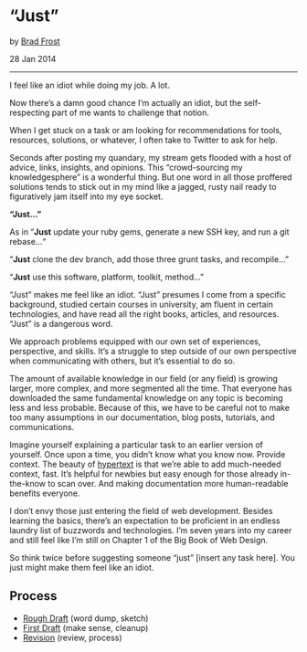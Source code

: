 # “Just”

by [Brad Frost](https://bradfrost.com)

28 Jan 2014

- - -

I feel like an idiot while doing my job. A lot.

Now there’s a damn good chance I’m actually an idiot, but the self-respecting part of me wants to challenge that notion.

When I get stuck on a task or am looking for recommendations for tools, resources, solutions, or whatever, I often take to Twitter to ask for help.

Seconds after posting my quandary, my stream gets flooded with a host of advice, links, insights, and opinions. This “crowd-sourcing my knowledgesphere” is a wonderful thing. But one word in all those proffered solutions tends to stick out in my mind like a jagged, rusty nail ready to figuratively jam itself into my eye socket.

**“Just…”**

As in “**Just** update your ruby gems, generate a new SSH key, and run a git rebase…“

“**Just** clone the dev branch, add those three grunt tasks, and recompile…”

“**Just** use this software, platform, toolkit, method…”

“Just” makes me feel like an idiot. “Just” presumes I come from a specific background, studied certain courses in university, am fluent in certain technologies, and have read all the right books, articles, and resources. “Just” is a dangerous word.

We approach problems equipped with our own set of experiences, perspective, and skills. It’s a struggle to step outside of our own perspective when communicating with others, but it’s essential to do so.

The amount of available knowledge in our field (or any field) is growing larger, more complex, and more segmented all the time. That everyone has downloaded the same fundamental knowledge on any topic is becoming less and less probable. Because of this, we have to be careful not to make too many assumptions in our documentation, blog posts, tutorials, and communications.

Imagine yourself explaining a particular task to an earlier version of yourself. Once upon a time, you didn’t know what you know now. Provide context. The beauty of [hypertext](https://en.wikipedia.org/wiki/Hypertext) is that we’re able to add much-needed context, fast. It’s helpful for newbies but easy enough for those already in-the-know to scan over. And making documentation more human-readable benefits everyone.

I don’t envy those just entering the field of web development. Besides learning the basics, there’s an expectation to be proficient in an endless laundry list of buzzwords and technologies. I’m seven years into my career and still feel like I’m still on Chapter 1 of the Big Book of Web Design.

So think twice before suggesting someone “just” [insert any task here]. You just might make them feel like an idiot.

## Process

- [Rough Draft](rough-draft.md) (word dump, sketch)
- [First Draft](first-draft.md) (make sense, cleanup)
- [Revision](revision.md) (review, process)

